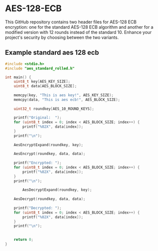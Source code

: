 # AES-128-ECB
This GitHub repository contains two header files for AES-128 ECB encryption: one for the standard AES-128 ECB algorithm and another for a modified version with 12 rounds instead of the standard 10. Enhance your project's security by choosing between the two variants.

## Example standard aes 128 ecb

```c
#include <stdio.h>
#include "aes_standard_rolled.h"

int main() {
	uint8_t key[AES_KEY_SIZE];
	uint8_t data[AES_BLOCK_SIZE];
	
	memcpy(key, "This is aes key!", AES_KEY_SIZE);
	memcpy(data, "This is aes ecb!", AES_BLOCK_SIZE);
	
	uint32_t roundkey[AES_10_ROUND_KEYS];
	
	printf("Original:  ");
	for (uint8_t index = 0; index < AES_BLOCK_SIZE; index++) {
		printf("%02X", data[index]);
	}
	printf("\n");
	
	AesEncryptExpand(roundkey, key);
	
	AesEncrypt(roundkey, data, data);
	
	printf("Encrypted: ");
	for (uint8_t index = 0; index < AES_BLOCK_SIZE; index++) {
		printf("%02X", data[index]);
	}
	printf("\n");
	
        AesDecryptExpand(roundkey, key);
	
	AesDecrypt(roundkey, data, data);
	
	printf("Decrypted: ");
	for (uint8_t index = 0; index < AES_BLOCK_SIZE; index++) {
		printf("%02X", data[index]);
	}
	printf("\n");
	
	
	return 0;
}
```

